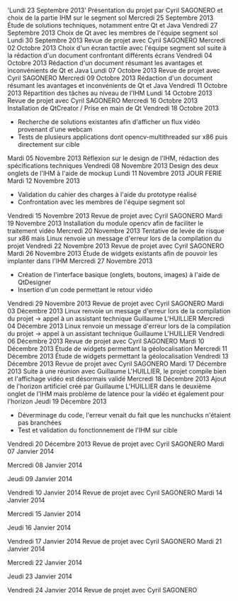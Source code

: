 'Lundi 23 Septembre 2013' Présentation du projet par Cyril SAGONERO et choix de la partie IHM sur le segment sol
Mercredi 25 Septembre 2013 Étude de solutions techniques, notamment entre Qt et Java
Vendredi 27 Septembre 2013 Choix de Qt avec les membres de l'équipe segment sol
Lundi 30 Septembre 2013 Revue de projet avec Cyril SAGONERO
Mercredi 02 Octobre 2013 Choix d'un écran tactile avec l'équipe segment sol suite à la rédaction d'un document confrontant différents écrans
Vendredi 04 Octobre 2013 Rédaction d'un document résumant les avantages et inconvénients de Qt et Java
Lundi 07 Octobre 2013 Revue de projet avec Cyril SAGONERO
Mercredi 09 Octobre 2013 Rédaction d'un document résumant les avantages et inconvénients de Qt et Java 
Vendredi 11 Octobre 2013 Répartition des tâches au niveau de l'IHM
Lundi 14 Octobre 2013 Revue de projet avec Cyril SAGONERO
Mercredi 16 Octobre 2013 Installation de QtCreator / Prise en main de Qt 
Vendredi 18 Octobre 2013
  - Recherche de solutions existantes afin d'afficher un flux vidéo provenant d'une webcam
  - Tests de plusieurs applications dont opencv-multithreaded sur x86 puis directement sur cible

Mardi 05 Novembre 2013 Réflexion sur le design de l'IHM, rédaction des spécifications techniques
Vendredi 08 Novembre 2013 Design des deux onglets de l'IHM à l'aide de mockup
Lundi 11 Novembre 2013 JOUR FERIE
Mardi 12 Novembre 2013
  - Validation du cahier des charges à l'aide du prototype réalisé
  - Confrontation avec les membres de l'équipe segment sol

Vendredi 15 Novembre 2013 Revue de projet avec Cyril SAGONERO
Mardi 19 Novembre 2013 Installation du module opencv afin de faciliter le traitement vidéo
Mercredi 20 Novembre 2013 Tentative de levée de risque sur x86 mais Linux renvoie un message d'erreur lors de la compilation du projet
Vendredi 22 Novembre 2013 Revue de projet avec Cyril SAGONERO
Mardi 26 Novembre 2013 Étude de widgets existants afin de pouvoir les implanter dans l'IHM
Mercredi 27 Novembre 2013
  - Création de l'interface basique (onglets, boutons, images) à l'aide de QtDesigner
  - Insertion d'un code permettant le retour vidéo 

Vendredi 29 Novembre 2013 Revue de projet avec Cyril SAGONERO
Mardi 03 Décembre 2013 Linux renvoie un message d'erreur lors de la compilation du projet → appel à un assistant technique Guillaume L'HUILLIER
Mercredi 04 Décembre 2013 Linux renvoie un message d'erreur lors de la compilation du projet → appel à un assistant technique Guillaume L'HUILLIER
Vendredi 06 Décembre 2013 Revue de projet avec Cyril SAGONERO
Mardi 10 Décembre 2013 Étude de widgets permettant la géolocalisation
Mercredi 11 Décembre 2013 Étude de widgets permettant la géolocalisation
Vendredi 13 Décembre 2013 Revue de projet avec Cyril SAGONERO
Mardi 17 Décembre 2013 Suite à une réunion avec Guillaume L'HUILLIER, le projet compile bien et l'affichage vidéo est désormais validé
Mercredi 18 Décembre 2013 Ajout de l'horizon artificiel créé par Guillaume L'HUILLIER dans le deuxième onglet de l'IHM mais problème de latence pour la vidéo et également pour l'horizon
Jeudi 19 Décembre 2013
  - Déverminage du code, l'erreur venait du fait que les nunchucks  n'étaient pas branchées       
  - Test et validation du fonctionnement de l'IHM sur cible    

Vendredi 20 Décembre 2013 Revue de projet avec Cyril SAGONERO
Mardi 07 Janvier 2014

Mercredi 08 Janvier 2014

Jeudi 09 Janvier 2014

Vendredi 10 Janvier 2014 Revue de projet avec Cyril SAGONERO
Mardi 14 Janvier 2014

Mercredi 15 Janvier 2014

Jeudi 16 Janvier 2014

Vendredi 17 Janvier 2014 Revue de projet avec Cyril SAGONERO
Mardi 21 Janvier 2014

Mercredi 22 Janvier 2014

Jeudi 23 Janvier 2014

Vendredi 24 Janvier 2014
Revue de projet avec Cyril SAGONERO
